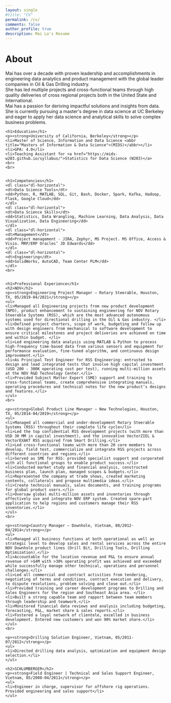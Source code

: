 ```yaml
---
layout: single
#title: "CV"
permalink: /cv/
comments: false
author_profile: true
description: Mai La's Resume
---
```

<div class="cv">
	<h1>About</h1>
	<p>Mai has over a decade with proven leadership and accomplishments in engineering data analytics and product management with the global leader companies in Oil & Gas Drilling industry.<br>
	She has led multiple projects and cross-functional teams through high quality deliveries of cross regional projects both in the United State and International.<br>
	Mai has a passion for deriving impactful solutions and insights from data. She is currently pursuing a master's degree in data science at UC Berkeley and eager to apply her data science and analytical skills to solve complex business problems.</p>
				
	
	<h1>Education</h1>
	<p><strong>University of California, Berkeley</strong></p>
	<li>Master of Science, Information and Data Science <abbr title="Masters of Information & Data Science">(MIDS)</abbr></li>
	<li>GPA: 4.0</li>
	<li>Teaching Assistant for <a href="https://mids-w203.github.io/syllabus/">Statistics for Data Science (W203)</a>
	<br>
	<br>
	
	
	<h1>Competencies</h1>
	<dl class="dl-horizontal">
	<dt>Data Science Tools</dt>
	<dd>Python, R, MATLAB, SQL, Git, Bash, Docker, Spark, Kafka, Hadoop, Flask, Google Cloud</dd>
	</dl>
	<dl class="dl-horizontal">
	<dt>Data Science Skills</dt>
	<dd>Statistics, Data Wrangling, Machine Learning, Data Analysis, Data Visualization, Data Engineering</dd>
	</dl>
	<dl class="dl-horizontal">
	<dt>Management</dt>
	<dd>Project management - JIRA, Zephyr, MS Project. MS Office, Access & Visio. MRP/ERP Oracles’ JD Edwards</dd>
	</dl>
	<dl class="dl-horizontal">
	<dt>Engineering</dt>
	<dd>SolidWorks, AutoCAD, Team Center PLM</dd>
	</dl>
	<br>

		
	<h1>Professional Experience</h1>
	<h2>NOV</h2>
	<p><strong>Engineering Project Manager – Rotary Steerable, Houston, TX, 05/2019-04/2021</strong></p>
	<ul>
	<li>Managed all Engineering projects from new product development (NPD), product enhancement to sustaining engineering for NOV Rotary Steerable Systems (RSS), which are the most advanced autonomous systems used for directional drilling in the Oil & Gas industry. </li>
	<li>Defined project charters, scope of work, budgeting and follow up with design engineers from mechanical to software development to ensure critical milestones and project deliveries are achieved on time and within budget. </li>
	<li>Led engineering data analysis using MATLAB & Python to process high-frequency time-based data from various sensors and equipment for performance evaluation, fine-tuned algorithm, and continuous design improvement.</li>
	<li>As Principal Test Engineer for RSS Engineering: entrusted to design and lead integrated tests that involve high capital investment (USD 200 - 300K operating cost per test), running multi-million assets at the NOV R&D Technology Center.</li>
	<li>Provided Subject Matter Expert (SME) support and training to cross-functional teams, create comprehensive integrating manuals, operating procedures and technical notes for the new product’s designs and features.</li>
	</ul>
	<br>
				
	<p><strong>Global Product Line Manager – New Technologies, Houston, TX, 05/2014-04/2019</strong></p>
	<ul>
	<li>Managed all commercial and under-development Rotary Steerable Systems (RSS) throughout their complete life cycle</li>
	<li>Led the top confidential RSS development projects (with more than USD 30 MM in capital investment), and the innovative VectorZIEL & VectorEXAKT RSS acquired from Smart Drilling.</li>
	<li>Led cross-functional teams with more than 20 core members to develop, field test, commercialize and integrate RSS projects across different countries and regions.</li>
	<li>Served as SME for RSS: provided specialist support and corporated with all functional groups to enable product success.</li>
	<li>Conducted market study and financial analysis, constructed business plan, launch plan, managed scopes & budgets.</li>
	<li>Represented the company at trade shows, created marketing contents, collaterals and propose multimedia ideas.</li>
	<li>Create technical manuals, sales documents, and training programs for global product users.</li>
	<li>Oversaw global multi-million assets and inventories through effectively use and integrate NOV ERP system. Created spare-part application to help regions and customers manage their RSS inventories.</li>
	</ul>
	<br>

	<p><strong>Country Manager – Downhole, Vietnam, 08/2012-04/2014</strong></p>
	<ul>
	<li>Managed all business functions at both operational as well as strategic level to develop sales and rental services across the entire NOV Downhole product lines (Drill Bit, Drilling Tools, Drilling Optimization).</li>
	<li>Accountable for the location revenue and P&L to ensure annual revenue of >$4M with >30% operating profit was achieved and exceeded while successfully manage other technical, operations and personnel challenges.</li>
	<li>Led all commercial and contract activities from tendering, negotiating of terms and conditions, contract execution and delivery, to dispute resolutions, problem solving and close out.</li>
	<li>Provided training and career development programs to Drilling and Sales Engineers for the region and Southeast Asia area. </li>
	<li>Built a strong capable team and rapport between team members through leadership and teamwork.</li>
	<li>Monitored financial data reviews and analysis including budgeting, forecasting, P&L, market share & sales reports.</li>
	<li>Fostered a loyal network of clientele, excelled in business development. Entered new customers and won 90% market share.</li>
	</ul>
	<br>

	<p><strong>Drilling Solution Engineer, Vietnam, 05/2011-07/2012</strong></p>
	<ul>
	<li>Directed drilling data analysis, optimization and equipment design selection.</li>
	</ul>
	
	<h2>SCHLUMBERGER</h2>
	<p><strong>Field Engineer | Technical and Sales Support Engineer, Vietnam, 05/2008-04/2011</strong></p>
	<ul>
	<li>Engineer in charge, supervisor for offshore rig operations. Provided engineering and sales support</li>
	</ul>
